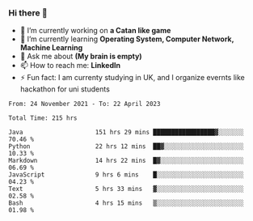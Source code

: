 ### Hi there 👋
- 🔭 I’m currently working on **a Catan like game**
- 🌱 I’m currently learning **Operating System, Computer Network, Machine Learning**
- 💬 Ask me about **(My brain is empty)**
- 📫 How to reach me: **LinkedIn**
- ⚡ Fun fact: I am currenty studying in UK, and I organize evernts like hackathon for uni students

<!--START_SECTION:waka-->

```text
From: 24 November 2021 - To: 22 April 2023

Total Time: 215 hrs

Java                    151 hrs 29 mins █████████████████▓░░░░░░░   70.46 %
Python                  22 hrs 12 mins  ██▓░░░░░░░░░░░░░░░░░░░░░░   10.33 %
Markdown                14 hrs 22 mins  █▓░░░░░░░░░░░░░░░░░░░░░░░   06.69 %
JavaScript              9 hrs 6 mins    █░░░░░░░░░░░░░░░░░░░░░░░░   04.23 %
Text                    5 hrs 33 mins   ▓░░░░░░░░░░░░░░░░░░░░░░░░   02.58 %
Bash                    4 hrs 15 mins   ▒░░░░░░░░░░░░░░░░░░░░░░░░   01.98 %
```

<!--END_SECTION:waka-->
